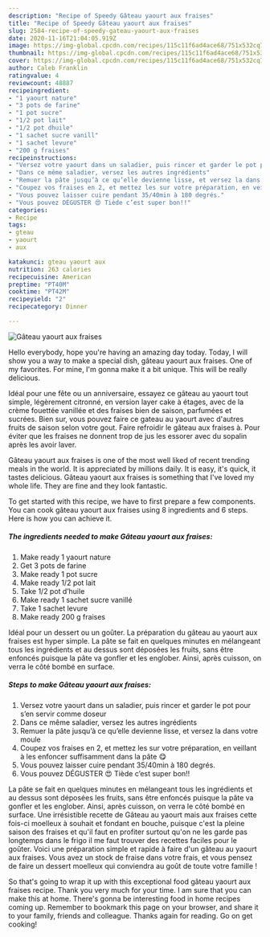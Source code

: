 ```yaml
---
description: "Recipe of Speedy Gâteau yaourt aux fraises"
title: "Recipe of Speedy Gâteau yaourt aux fraises"
slug: 2584-recipe-of-speedy-gateau-yaourt-aux-fraises
date: 2020-11-16T21:04:05.919Z
image: https://img-global.cpcdn.com/recipes/115c11f6ad4ace68/751x532cq70/gateau-yaourt-aux-fraises-photo-principale-de-la-recette.jpg
thumbnail: https://img-global.cpcdn.com/recipes/115c11f6ad4ace68/751x532cq70/gateau-yaourt-aux-fraises-photo-principale-de-la-recette.jpg
cover: https://img-global.cpcdn.com/recipes/115c11f6ad4ace68/751x532cq70/gateau-yaourt-aux-fraises-photo-principale-de-la-recette.jpg
author: Caleb Franklin
ratingvalue: 4
reviewcount: 48887
recipeingredient:
- "1 yaourt nature"
- "3 pots de farine"
- "1 pot sucre"
- "1/2 pot lait"
- "1/2 pot dhuile"
- "1 sachet sucre vanill"
- "1 sachet levure"
- "200 g fraises"
recipeinstructions:
- "Versez votre yaourt dans un saladier, puis rincer et garder le pot pour s’en servir comme doseur"
- "Dans ce même saladier, versez les autres ingrédients"
- "Remuer la pâte jusqu’à ce qu’elle devienne lisse, et versez la dans votre moule"
- "Coupez vos fraises en 2, et mettez les sur votre préparation, en veillant à les enfoncer suffisamment dans la pâte 😋"
- "Vous pouvez laisser cuire pendant 35/40min à 180 degrés."
- "Vous pouvez DÉGUSTER 😍 Tiède c’est super bon!!"
categories:
- Recipe
tags:
- gteau
- yaourt
- aux

katakunci: gteau yaourt aux 
nutrition: 263 calories
recipecuisine: American
preptime: "PT40M"
cooktime: "PT42M"
recipeyield: "2"
recipecategory: Dinner

---
```



![Gâteau yaourt aux fraises](https://img-global.cpcdn.com/recipes/115c11f6ad4ace68/751x532cq70/gateau-yaourt-aux-fraises-photo-principale-de-la-recette.jpg)

Hello everybody, hope you're having an amazing day today. Today, I will show you a way to make a special dish, gâteau yaourt aux fraises. One of my favorites. For mine, I'm gonna make it a bit unique. This will be really delicious.

Idéal pour une fête ou un anniversaire, essayez ce gâteau au yaourt tout simple, légèrement citronné, en version layer cake à étages, avec de la crème fouettée vanillée et des fraises bien de saison, parfumées et sucrées. Bien sur, vous pouvez faire ce gateau au yaourt avec d&#39;autres fruits de saison selon votre gout. Faire refroidir le gâteau aux fraises à. Pour éviter que les fraises ne donnent trop de jus les essorer avec du sopalin après les avoir laver.

Gâteau yaourt aux fraises is one of the most well liked of recent trending meals in the world. It is appreciated by millions daily. It is easy, it's quick, it tastes delicious. Gâteau yaourt aux fraises is something that I've loved my whole life. They are fine and they look fantastic.


To get started with this recipe, we have to first prepare a few components. You can cook gâteau yaourt aux fraises using 8 ingredients and 6 steps. Here is how you can achieve it.

<!--inarticleads1-->

##### The ingredients needed to make Gâteau yaourt aux fraises:

1. Make ready 1 yaourt nature
1. Get 3 pots de farine
1. Make ready 1 pot sucre
1. Make ready 1/2 pot lait
1. Take 1/2 pot d’huile
1. Make ready 1 sachet sucre vanillé
1. Take 1 sachet levure
1. Make ready 200 g fraises


Idéal pour un dessert ou un goûter. La préparation du gâteau au yaourt aux fraises est hyper simple. La pâte se fait en quelques minutes en mélangeant tous les ingrédients et au dessus sont déposées les fruits, sans être enfoncés puisque la pâte va gonfler et les englober. Ainsi, après cuisson, on verra le côté bombé en surface. 

<!--inarticleads2-->

##### Steps to make Gâteau yaourt aux fraises:

1. Versez votre yaourt dans un saladier, puis rincer et garder le pot pour s’en servir comme doseur
1. Dans ce même saladier, versez les autres ingrédients
1. Remuer la pâte jusqu’à ce qu’elle devienne lisse, et versez la dans votre moule
1. Coupez vos fraises en 2, et mettez les sur votre préparation, en veillant à les enfoncer suffisamment dans la pâte 😋
1. Vous pouvez laisser cuire pendant 35/40min à 180 degrés.
1. Vous pouvez DÉGUSTER 😍 Tiède c’est super bon!!


La pâte se fait en quelques minutes en mélangeant tous les ingrédients et au dessus sont déposées les fruits, sans être enfoncés puisque la pâte va gonfler et les englober. Ainsi, après cuisson, on verra le côté bombé en surface. Une irrésistible recette de Gâteau au yaourt mais aux fraises cette fois-ci moelleux à souhait et fondant en bouche, puisque c&#39;est la pleine saison des fraises et qu&#39;il faut en profiter surtout qu&#39;on ne les garde pas longtemps dans le frigo il me faut trouver des recettes faciles pour le goûter. Voici une préparation simple et rapide à faire d&#39;un gâteau au yaourt aux fraises. Vous avez un stock de fraise dans votre frais, et vous pensez de faire un dessert moelleux qui conviendra au goût de toute votre famille ! 

So that's going to wrap it up with this exceptional food gâteau yaourt aux fraises recipe. Thank you very much for your time. I am sure that you can make this at home. There's gonna be interesting food in home recipes coming up. Remember to bookmark this page on your browser, and share it to your family, friends and colleague. Thanks again for reading. Go on get cooking!
